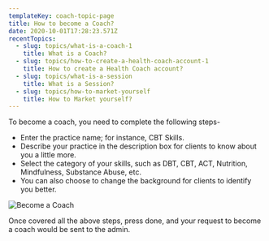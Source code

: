 ```yaml
---
templateKey: coach-topic-page
title: How to become a Coach?
date: 2020-10-01T17:28:23.571Z
recentTopics:
  - slug: topics/what-is-a-coach-1
    title: What is a Coach?
  - slug: topics/how-to-create-a-health-coach-account-1
    title: How to create a Health Coach account?
  - slug: topics/what-is-a-session
    title: What is a Session?
  - slug: topics/how-to-market-yourself
    title: How to Market yourself?
---
```

To become a coach, you need to complete the following steps-

* Enter the practice name; for instance, CBT Skills.
* Describe your practice in the description box for clients to know about you a little more. 
* Select the category of your skills, such as DBT, CBT, ACT, Nutrition, Mindfulness, Substance Abuse, etc.
* You can also choose to change the background for clients to identify you better. 

![Become a Coach](/img/become-a-coach.jpg "Become a Coach")

Once covered all the above steps, press done, and your request to become a coach would be sent to the admin.
